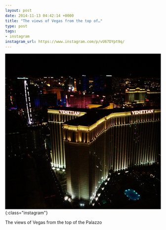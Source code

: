 ```yaml
---
layout: post
date: 2014-11-13 04:42:14 +0000
title: "The views of Vegas from the top of…"
type: post
tags:
- instagram
instagram_url: https://www.instagram.com/p/vU67DYpt9q/
---
```


![Instagram - vU67DYpt9q](/img/vU67DYpt9q.jpg){:class="instagram"}

The views of Vegas from the top of the Palazzo
